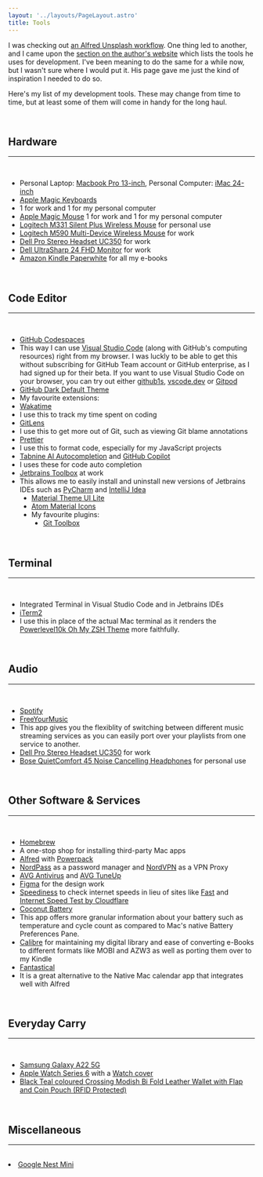 ```yaml
---
layout: '../layouts/PageLayout.astro'
title: Tools
---
```


<main class="container mt-8 ml-32">

I was checking out <a href="https://www.alfredworkflows.store/workflows/unsplash">an Alfred Unsplash workflow</a>. One thing led to another, and I came upon the <a href="https://www.adamdehaven.com/uses/">section on the author's website</a> which lists the tools he uses for development. I've been meaning to do the same for a while now, but I wasn't sure where I would put it. His page gave me just the kind of inspiration I needed to do so.

Here's my list of my development tools. These may change from time to time, but at least some of them will come in handy for the long haul.

<br>

<h2 class="font-bold text-2xl text-left mb-4">Hardware</h2>

---

<br>

<ul class="ml-10"style="list-style: disc;">
<li>Personal Laptop: <a href="https://www.apple.com/sg/macbook-pro-13/">Macbook Pro 13-inch</a>, Personal Computer: <a href="https://www.apple.com/sg/imac-24/">iMac 24-inch</a> </li>
<li><a href="https://www.apple.com/sg/shop/product/MK2A3ZA/A/magic-keyboard-us-english">Apple Magic Keyboards</a> <li>1 for work and 1 for my personal computer </li>
<li><a href="https://www.apple.com/sg/shop/product/MK2E3ZA/A/magic-mouse-white-multi-touch-surface">Apple Magic Mouse</a> 1 for work and 1 for my personal computer </li>
<li><a href="https://www.logitech.com/en-sg/products/mice/m331-silent-plus-mouse.910-004915.html">Logitech M331 Silent Plus Wireless Mouse</a> for personal use </li>
<li><a href="https://www.logitech.com/en-sg/products/mice/m590-silent-wireless-mouse.910-005204.html">Logitech M590 Multi-Device Wireless Mouse</a> for work </li>
<li><a href="https://www.dell.com/support/home/en-sg/product-support/product/dell-pro-stereoheadset-uc350/overview">Dell Pro Stereo Headset UC350</a> for work </li>
<li><a href="https://www.dell.com/en-sg/shop/dell-ultrasharp-24-monitor-u2422h/apd/210-azfe/monitors-monitor-accessories">Dell UltraSharp 24 FHD Monitor</a> for work </li>
<li><a href="https://www.amazon.sg/Kindle-Paperwhite-Waterproof-International-generation/dp/B07741S7Y8/ref=sr_1_6?crid=2Q5AXI3V7UA18&keywords=Kindle+Paperwhite&qid=1650682837&sprefix=kindle+paperwhi%2Caps%2C646&sr=8-6">Amazon Kindle Paperwhite</a> for all my e-books </li>
</ul>

<br>

<h2 class="font-bold text-2xl text-left  mb-4"> Code Editor </h2>

---

<br>

<ul class="ml-10"style="list-style: disc;">
<li><a href="https://github.com/features/codespaces">GitHub Codespaces</a> <li>This way I can use <a href="https://code.visualstudio.com/">Visual Studio Code</a> (along with GitHub's computing resources) right from my browser. I was luckly to be able to get this without subscribing for GitHub Team account or GitHub enterprise, as I had signed up for their beta. If you want to use Visual Studio Code on your browser, you can try out either <a href="https://github.com/conwnet/github1s">github1s</a>, <a href="https://vscode.dev/">vscode.dev</a> or <a href="https://www.gitpod.io/">Gitpod</a>
    <li><a href="https://marketplace.visualstudio.com/items?itemName=GitHub.github-vscode-theme">GitHub Dark Default Theme</a>
    <li>My favourite extensions:
        <li><a href="https://wakatime.com/">Wakatime</a> <li>I use this to track my time spent on coding
        <li><a href="https://www.gitkraken.com/gitlens">GitLens</a> <li>I use this to get more out of Git, such as viewing Git blame annotations
        <li><a href="https://prettier.io/docs/en/editors.html">Prettier</a> <li>I use this to format code, especially for my JavaScript projects
        <li><a href="https://www.tabnine.com/install/vscode">Tabnine AI Autocompletion</a> and <a href="https://copilot.github.com/">GitHub Copilot</a> <li>I uses these for code auto completion

<li><a href="https://www.jetbrains.com/toolbox-app/">Jetbrains Toolbox</a> at work <li>This allows me to easily install and uninstall new versions of Jetbrains IDEs such as <a href="https://www.jetbrains.com/pycharm/">PyCharm</a> and <a href="https://www.jetbrains.com/idea/">IntelliJ Idea</a>
    <ul class="ml-10"style="list-style: disc;">
    <li><a href="https://plugins.jetbrains.com/plugin/12124-material-theme-ui-lite">Material Theme UI Lite</a>
    <li><a href="https://plugins.jetbrains.com/plugin/10044-atom-material-icons">Atom Material Icons</a>
    <li>My favourite plugins:
        <ul class="ml-10"style="list-style: disc;">
            <li><a href="https://plugins.jetbrains.com/plugin/7499-gittoolbox">Git Toolbox</a>
        </ul>
    </ul>
</ul>

<br>

<h2 class="font-bold text-2xl text-left mb-4"> Terminal </h2>

---

<br>

<ul class="ml-10"style="list-style: disc;">
<li>Integrated Terminal in Visual Studio Code and in Jetbrains IDEs
<li><a href="https://www.iterm2.com/">iTerm2</a> <li>I use this in place of the actual Mac terminal as it renders the <a href="https://github.com/romkatv/powerlevel10k">Powerlevel10k Oh My ZSH Theme</a> more faithfully.
</ul>

<br>

<h2 class="font-bold text-2xl text-left mb-4"> Audio </h2>

---

<br>

<ul class="ml-10"style="list-style: disc;">
<li><a href="https://www.spotify.com">Spotify</a>
<li><a href="https://freeyourmusic.com/">FreeYourMusic</a> <li>This app gives you the flexiblity of switching between different music streaming services as you can easily port over your playlists from one service to another.
<li><a href="https://www.dell.com/support/home/en-sg/product-support/product/dell-pro-stereoheadset-uc350/overview">Dell Pro Stereo Headset UC350</a> for work
<li><a href="https://www.bose.com/en_us/products/headphones/noise_cancelling_headphones/quietcomfort-headphones-45.html#v=qc45_black">Bose QuietComfort 45 Noise Cancelling Headphones</a> for personal use
</ul>

<br />

<h2 class="font-bold text-2xl text-left mb-4"> Other Software & Services </h2>

---

<br>

<ul class="ml-10"style="list-style: disc;">
<li><a href="https://brew.sh">Homebrew</a> <li>A one-stop shop for installing third-party Mac apps
<li><a href="https://www.alfredapp.com/">Alfred</a> with <a href="https://www.alfredapp.com/shop/">Powerpack</a>
<li><a href="https://nordpass.com/">NordPass</a> as a password manager and <a href="https://nordvpn.com/">NordVPN</a> as a VPN Proxy
<li><a href="https://www.avg.com/en-us/free-antivirus-download#mac">AVG Antivirus</a> and <a href="https://www.avg.com/en-us/avg-pctuneup#mac">AVG TuneUp</a>
<li><a href="https://www.figma.com/">Figma</a> for the design work
<li><a href="https://sindresorhus.com/speediness">Speediness</a> to check internet speeds in lieu of sites like <a href="https://fast.com/">Fast</a> and <a href="https://speed.cloudflare.com/">Internet Speed Test by Cloudflare</a>
<li><a href="https://www.coconut-flavour.com/coconutbattery/">Coconut Battery</a> <li>This app offers more granular information about your battery such as temperature and cycle count as compared to Mac's native Battery Preferences Pane.
<li><a href="https://calibre-ebook.com/">Calibre</a> for maintaining my digital library and ease of converting e-Books to different formats like MOBI and AZW3 as well as porting them over to my Kindle
<li><a href="https://flexibits.com/fantastical">Fantastical</a> <li>It is a great alternative to the Native Mac calendar app that integrates well with Alfred
</ul>

<br>

<h2 class="font-bold text-2xl text-left mb-4"> Everyday Carry </h2>

---

<br>

<ul class="ml-10"style="list-style: disc;">
<li><a href="https://www.samsung.com/uk/smartphones/galaxy-a/galaxy-a22-5g-gray-64gb-sm-a226bzaueua/">Samsung Galaxy A22 5G</a>
<li><a href="https://www.apple.com/lae/apple-watch-series-6/">Apple Watch Series 6</a> with a <a href="https://shopee.sg/-SG-for-Apple-Watch-Case-with-HD-Screen-Protector-for-iWatch-Series-7-6-5-4-3-2-1-SE-i.368100296.8713537659?sp_atk=e4866b8c-1acb-47d9-9d6b-7444604a0f0f">Watch cover</a>
<li><a href="https://thewalletshop.com/product/crossing-modish-bi-fold-leather-wallet-with-flap-and-coin-pouch-rfid-black-teal/">Black Teal coloured Crossing Modish Bi Fold Leather Wallet with Flap and Coin Pouch (RFID Protected)</a>
</ul>

<br>

<h2 class="font-bold text-2xl text-left mb-4"> Miscellaneous </h2>

---

<br>

<li><a href="https://store.google.com/sg/product/google_nest_mini?pli=1&hl=en-GB">Google Nest Mini</a>

</main>
<br> <br>
